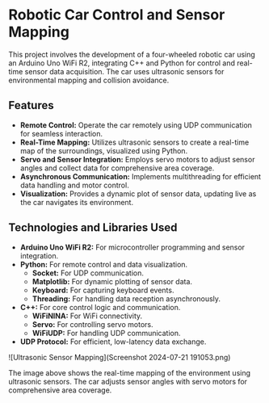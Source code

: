 # Robotic Car Control and Sensor Mapping

This project involves the development of a four-wheeled robotic car using an Arduino Uno WiFi R2, integrating C++ and Python for control and real-time sensor data acquisition. The car uses ultrasonic sensors for environmental mapping and collision avoidance.

## Features
- **Remote Control:** Operate the car remotely using UDP communication for seamless interaction.
- **Real-Time Mapping:** Utilizes ultrasonic sensors to create a real-time map of the surroundings, visualized using Python.
- **Servo and Sensor Integration:** Employs servo motors to adjust sensor angles and collect data for comprehensive area coverage.
- **Asynchronous Communication:** Implements multithreading for efficient data handling and motor control.
- **Visualization:** Provides a dynamic plot of sensor data, updating live as the car navigates its environment.

## Technologies and Libraries Used
- **Arduino Uno WiFi R2:** For microcontroller programming and sensor integration.
- **Python:** For remote control and data visualization.
  - **Socket:** For UDP communication.
  - **Matplotlib:** For dynamic plotting of sensor data.
  - **Keyboard:** For capturing keyboard events.
  - **Threading:** For handling data reception asynchronously.
- **C++:** For core control logic and communication.
  - **WiFiNINA:** For WiFi connectivity.
  - **Servo:** For controlling servo motors.
  - **WiFiUDP:** For handling UDP communication.
- **UDP Protocol:** For efficient, low-latency data exchange.

![Ultrasonic Sensor Mapping](Screenshot 2024-07-21 191053.png)

The image above shows the real-time mapping of the environment using ultrasonic sensors. The car adjusts sensor angles with servo motors for comprehensive area coverage.
